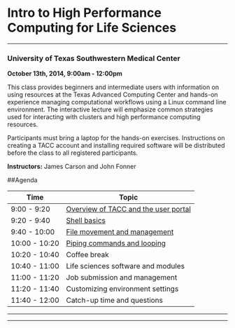 Intro to High Performance Computing for Life Sciences
=====================================================
---
### University of Texas Southwestern Medical Center
**October 13th, 2014, 9:00am - 12:00pm**


This class provides beginners and intermediate users with information on using resources at the Texas Advanced Computing Center and hands-on experience managing computational workflows using a Linux command line environment. The interactive lecture will emphasize common strategies used for interacting with clusters and high performance computing resources.
Participants must bring a laptop for the hands-on exercises. Instructions on creating a TACC account and installing required software will be distributed before the class to all registered participants.

**Instructors:** James Carson and John Fonner
  
##Agenda

|Time          | Topic                                |
|--------------|--------------------------------------|
| 9:00 - 9:20  | [Overview of TACC and the user portal](tacc/00-usingTACC.md) |
| 9:20 - 9:40  | [Shell basics](shell/00-intro.md)                            |
| 9:40 - 10:00 | [File movement and management](shell/01-filedir.md)          |
|10:00 - 10:20 | [Piping commands and looping](shell/03-pipefilter.md)        |
|10:20 - 10:40 | Coffee break                         |
|10:40 - 11:00 | Life sciences software and modules   |
|11:00 - 11:20 | Job submission and management        |
|11:20 - 11:40 | Customizing environment settings     |
|11:40 - 12:00 | Catch-up time and questions          |



---  
---

